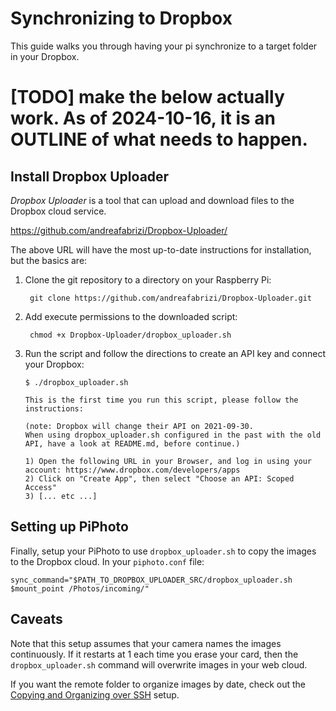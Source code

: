 # Synchronizing to Dropbox

This guide walks you through having your pi synchronize to a target folder in your Dropbox.

# [TODO] make the below actually work.  As of 2024-10-16, it is an OUTLINE of what needs to happen.

## Install Dropbox Uploader

_Dropbox Uploader_ is a tool that can upload and download files to the Dropbox cloud service.

<https://github.com/andreafabrizi/Dropbox-Uploader/>

The above URL will have the most up-to-date instructions for installation, but the basics are:

1. Clone the git repository to a directory on your Raspberry Pi:

        git clone https://github.com/andreafabrizi/Dropbox-Uploader.git

2. Add execute permissions to the downloaded script:

        chmod +x Dropbox-Uploader/dropbox_uploader.sh

3. Run the script and follow the directions to create an API key and connect your Dropbox:
    ``` console
    $ ./dropbox_uploader.sh

    This is the first time you run this script, please follow the instructions:

    (note: Dropbox will change their API on 2021-09-30.
    When using dropbox_uploader.sh configured in the past with the old API, have a look at README.md, before continue.)

    1) Open the following URL in your Browser, and log in using your account: https://www.dropbox.com/developers/apps
    2) Click on "Create App", then select "Choose an API: Scoped Access"
    3) [... etc ...]
    ```

## Setting up PiPhoto

Finally, setup your PiPhoto to use `dropbox_uploader.sh` to copy the images to the Dropbox cloud. In your `piphoto.conf` file:

```console
sync_command="$PATH_TO_DROPBOX_UPLOADER_SRC/dropbox_uploader.sh $mount_point /Photos/incoming/"
```

## Caveats

Note that this setup assumes that your camera names the images continuously. If it restarts at 1 each time you erase your card, then the `dropbox_uploader.sh` command will overwrite images in your web cloud.

If you want the remote folder to organize images by date, check out the [Copying and Organizing over SSH](../ssh-copy-and-organize/README.md) setup.
